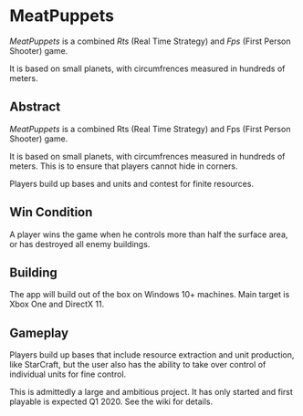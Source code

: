 # MeatPuppets
_MeatPuppets_ is a combined *Rts* (Real Time Strategy) and *Fps* (First Person Shooter) game.

It is based on small planets, with circumfrences measured in hundreds of meters. 

## Abstract
_MeatPuppets_ is a combined Rts (Real Time Strategy) and Fps (First Person Shooter) game.

It is based on small planets, with circumfrences measured in hundreds of meters. This is to ensure that players cannot hide in corners.

Players build up bases and units and contest for finite resources. 

## Win Condition
A player wins the game when he controls more than half the surface area, or has destroyed all enemy buildings.


## Building
The app will build out of the box on Windows 10+ machines. Main target is Xbox One and DirectX 11.

## Gameplay
Players build up bases that include resource extraction and unit production, like StarCraft, but the user also has the ability to take over control of individual units for fine control.

This is admittedly a large and ambitious project. It has only started and first playable is expected Q1 2020.
See the wiki for details.


